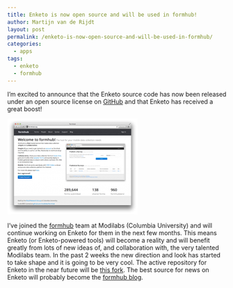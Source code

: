 ```yaml
---
title: Enketo is now open source and will be used in formhub!
author: Martijn van de Rijdt
layout: post
permalink: /enketo-is-now-open-source-and-will-be-used-in-formhub/
categories:
  - apps
tags:
  - enketo
  - formhub
---
```

I’m excited to announce that the Enketo source code has now been released under an open source license on [GitHub][1] and that Enketo has received a great boost!

 [1]: https://github.com/enketo/enketo-legacy

[![formhub web site][2]][3]

I’ve joined the [formhub][3] team at Modilabs (Columbia University) and will continue working on Enketo for them in the next few months. This means Enketo (or Enketo-powered tools) will become a reality and will benefit greatly from lots of new ideas of, and collaboration with, the very talented Modilabs team. In the past 2 weeks the new direction and look has started to take shape and it is going to be very cool. The active repository for Enketo in the near future will be [this fork][4]. The best source for news on Enketo will probably become the [formhub blog][5].

 [2]: ../files/2012/09/Screen-Shot-2012-09-12-at-10.06.25-AM-300x220.png
 [3]: http://formhub.org
 [4]: https://github.com/modilabs/enketo
 [5]: http://blog.formhub.org/
